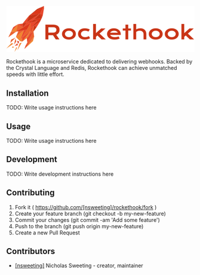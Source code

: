 ![alt tag](https://github.com/nsweeting/rockethook/blob/master/rockethook-logo.png?raw=true)

Rockethook is a microservice dedicated to delivering webhooks. Backed by the Crystal Language and Redis, Rockethook can achieve unmatched speeds with little effort.

## Installation

TODO: Write usage instructions here

## Usage

TODO: Write usage instructions here

## Development

TODO: Write development instructions here

## Contributing

1. Fork it ( https://github.com/[nsweeting]/rockethook/fork )
2. Create your feature branch (git checkout -b my-new-feature)
3. Commit your changes (git commit -am 'Add some feature')
4. Push to the branch (git push origin my-new-feature)
5. Create a new Pull Request

## Contributors

- [[nsweeting]](https://github.com/nsweeting) Nicholas Sweeting - creator, maintainer
